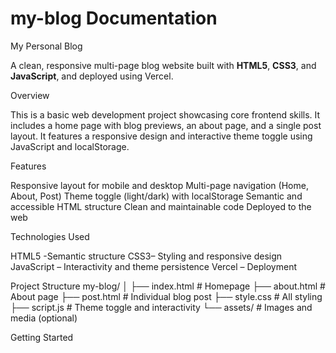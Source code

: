 # my-blog Documentation
My Personal Blog

A clean, responsive multi-page blog website built with **HTML5**, **CSS3**, and **JavaScript**, and deployed using Vercel.



Overview

This is a basic web development project showcasing core frontend skills. It includes a home page with blog previews, an about page, and a single post layout. It features a responsive design and interactive theme toggle using JavaScript and localStorage.



Features

Responsive layout for mobile and desktop
Multi-page navigation (Home, About, Post)
Theme toggle (light/dark) with localStorage
Semantic and accessible HTML structure
Clean and maintainable code
Deployed to the web


 Technologies Used

HTML5 -Semantic structure
CSS3– Styling and responsive design
JavaScript – Interactivity and theme persistence
Vercel – Deployment



Project Structure
my-blog/
│
├── index.html # Homepage
├── about.html # About page
├── post.html # Individual blog post
├── style.css # All styling
├── script.js # Theme toggle and interactivity
└── assets/ # Images and media (optional)




Getting Started





